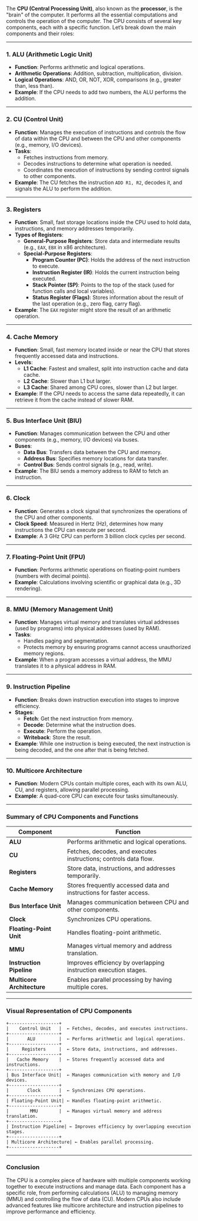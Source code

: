 The **CPU (Central Processing Unit)**, also known as the **processor**, is the "brain" of the computer. It performs all the essential computations and controls the operation of the computer. The CPU consists of several key components, each with a specific function. Let’s break down the main components and their roles:

---

### **1. ALU (Arithmetic Logic Unit)**

- **Function**: Performs arithmetic and logical operations.
- **Arithmetic Operations**: Addition, subtraction, multiplication, division.
- **Logical Operations**: AND, OR, NOT, XOR, comparisons (e.g., greater than, less than).
- **Example**: If the CPU needs to add two numbers, the ALU performs the addition.

---

### **2. CU (Control Unit)**

- **Function**: Manages the execution of instructions and controls the flow of data within the CPU and between the CPU and other components (e.g., memory, I/O devices).
- **Tasks**:
  - Fetches instructions from memory.
  - Decodes instructions to determine what operation is needed.
  - Coordinates the execution of instructions by sending control signals to other components.
- **Example**: The CU fetches the instruction `ADD R1, R2`, decodes it, and signals the ALU to perform the addition.

---

### **3. Registers**

- **Function**: Small, fast storage locations inside the CPU used to hold data, instructions, and memory addresses temporarily.
- **Types of Registers**:
  - **General-Purpose Registers**: Store data and intermediate results (e.g., `EAX`, `EBX` in x86 architecture).
  - **Special-Purpose Registers**:
    - **Program Counter (PC)**: Holds the address of the next instruction to execute.
    - **Instruction Register (IR)**: Holds the current instruction being executed.
    - **Stack Pointer (SP)**: Points to the top of the stack (used for function calls and local variables).
    - **Status Register (Flags)**: Stores information about the result of the last operation (e.g., zero flag, carry flag).
- **Example**: The `EAX` register might store the result of an arithmetic operation.

---

### **4. Cache Memory**

- **Function**: Small, fast memory located inside or near the CPU that stores frequently accessed data and instructions.
- **Levels**:
  - **L1 Cache**: Fastest and smallest, split into instruction cache and data cache.
  - **L2 Cache**: Slower than L1 but larger.
  - **L3 Cache**: Shared among CPU cores, slower than L2 but larger.
- **Example**: If the CPU needs to access the same data repeatedly, it can retrieve it from the cache instead of slower RAM.

---

### **5. Bus Interface Unit (BIU)**

- **Function**: Manages communication between the CPU and other components (e.g., memory, I/O devices) via buses.
- **Buses**:
  - **Data Bus**: Transfers data between the CPU and memory.
  - **Address Bus**: Specifies memory locations for data transfer.
  - **Control Bus**: Sends control signals (e.g., read, write).
- **Example**: The BIU sends a memory address to RAM to fetch an instruction.

---

### **6. Clock**

- **Function**: Generates a clock signal that synchronizes the operations of the CPU and other components.
- **Clock Speed**: Measured in Hertz (Hz), determines how many instructions the CPU can execute per second.
- **Example**: A 3 GHz CPU can perform 3 billion clock cycles per second.

---

### **7. Floating-Point Unit (FPU)**

- **Function**: Performs arithmetic operations on floating-point numbers (numbers with decimal points).
- **Example**: Calculations involving scientific or graphical data (e.g., 3D rendering).

---

### **8. MMU (Memory Management Unit)**

- **Function**: Manages virtual memory and translates virtual addresses (used by programs) into physical addresses (used by RAM).
- **Tasks**:
  - Handles paging and segmentation.
  - Protects memory by ensuring programs cannot access unauthorized memory regions.
- **Example**: When a program accesses a virtual address, the MMU translates it to a physical address in RAM.

---

### **9. Instruction Pipeline**

- **Function**: Breaks down instruction execution into stages to improve efficiency.
- **Stages**:
  - **Fetch**: Get the next instruction from memory.
  - **Decode**: Determine what the instruction does.
  - **Execute**: Perform the operation.
  - **Writeback**: Store the result.
- **Example**: While one instruction is being executed, the next instruction is being decoded, and the one after that is being fetched.

---

### **10. Multicore Architecture**

- **Function**: Modern CPUs contain multiple cores, each with its own ALU, CU, and registers, allowing parallel processing.
- **Example**: A quad-core CPU can execute four tasks simultaneously.

---

### **Summary of CPU Components and Functions**

| **Component**              | **Function**                                                        |
| -------------------------- | ------------------------------------------------------------------- |
| **ALU**                    | Performs arithmetic and logical operations.                         |
| **CU**                     | Fetches, decodes, and executes instructions; controls data flow.    |
| **Registers**              | Store data, instructions, and addresses temporarily.                |
| **Cache Memory**           | Stores frequently accessed data and instructions for faster access. |
| **Bus Interface Unit**     | Manages communication between CPU and other components.             |
| **Clock**                  | Synchronizes CPU operations.                                        |
| **Floating-Point Unit**    | Handles floating-point arithmetic.                                  |
| **MMU**                    | Manages virtual memory and address translation.                     |
| **Instruction Pipeline**   | Improves efficiency by overlapping instruction execution stages.    |
| **Multicore Architecture** | Enables parallel processing by having multiple cores.               |

---

### **Visual Representation of CPU Components**

```
+-------------------+
|    Control Unit   |  ← Fetches, decodes, and executes instructions.
+-------------------+
|       ALU         |  ← Performs arithmetic and logical operations.
+-------------------+
|     Registers     |  ← Store data, instructions, and addresses.
+-------------------+
|   Cache Memory    |  ← Stores frequently accessed data and instructions.
+-------------------+
| Bus Interface Unit|  ← Manages communication with memory and I/O devices.
+-------------------+
|       Clock       |  ← Synchronizes CPU operations.
+-------------------+
| Floating-Point Unit| ← Handles floating-point arithmetic.
+-------------------+
|        MMU        |  ← Manages virtual memory and address translation.
+-------------------+
| Instruction Pipeline| ← Improves efficiency by overlapping execution stages.
+-------------------+
| Multicore Architecture| ← Enables parallel processing.
+-------------------+
```

---

### **Conclusion**

The CPU is a complex piece of hardware with multiple components working together to execute instructions and manage data. Each component has a specific role, from performing calculations (ALU) to managing memory (MMU) and controlling the flow of data (CU). Modern CPUs also include advanced features like multicore architecture and instruction pipelines to improve performance and efficiency.
